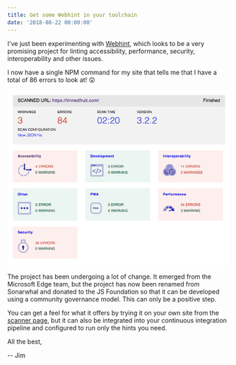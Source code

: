 ```yaml
---
title: Get some Webhint in your toolchain
date: '2018-08-22 00:00:00'
---
```


I've just been experimenting with [Webhint](https://webhint.io), which looks to be a very promising project for linting accessibility, performance, security, interoperability and other issues.

I now have a single NPM command for my site that tells me that I have a total of 86 errors to look at! 😲

![My webhint report showing 86 errors](/images/list/20180822-webhint.png)

The project has been undergoing a lot of change. It emerged from the Microsoft Edge team, but the project has now been renamed from Sonarwhal and donated to the JS Foundation so that it can be developed using a community governance model. This can only be a positive step.

You can get a feel for what it offers by trying it on your own site from the [scanner page](https://webhint.io/scanner/), but it can also be integrated into your continuous integration pipeline and configured to run only the hints you need.

All the best,

-- Jim
